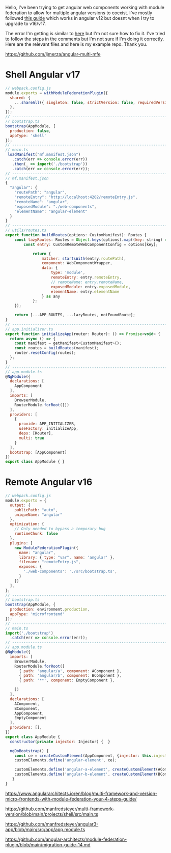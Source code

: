 Hello, I've been trying to get angular web components working with module federation to allow for multiple angular versions to coexist. I've mostly followed [this guide](https://www.angulararchitects.io/en/blog/multi-framework-and-version-micro-frontends-with-module-federation-your-4-steps-guide/) which works in angular v12 but doesnt when I try to upgrade to v16/v17.

The error I'm getting is similar to [here](https://github.com/angular-architects/module-federation-plugin/issues/410) but I'm not sure how to fix it. I've tried to follow the steps in the comments but I'm not sure if I'm doing it correctly. Here are the relevant files and here is my example repo. Thank you.

https://github.com/ljmerza/angular-multi-mfe

# Shell Angular v17

```javascript
// webpack.config.js
module.exports = withModuleFederationPlugin({
  shared: {
    ...shareAll({ singleton: false, strictVersion: false, requiredVersion: 'auto' }),
  },
});
// ------------------------------------------------------------------------------
// bootstrap.ts
bootstrap(AppModule, {
  production: false,
  appType: 'shell'
});
// ------------------------------------------------------------------------------
// main.ts
 loadManifest("mf.manifest.json")
   .catch(err => console.error(err))
   .then(_ => import('./bootstrap'))
   .catch(err => console.error(err));
// ------------------------------------------------------------------------------
// mf.manifest.json
{
  "angular": {
    "routePath": "angular",
    "remoteEntry": "http://localhost:4202/remoteEntry.js",
    "remoteName": "angular",
    "exposedModule": "./web-components",
    "elementName": "angular-element"
  }
}
// ------------------------------------------------------------------------------
// utils/routes.ts
export function buildRoutes(options: CustomManifest): Routes {
    const lazyRoutes: Routes = Object.keys(options).map((key: string) => {
        const entry: CustomRemoteWebComponentConfig = options[key];

            return {
                matcher: startsWith(entry.routePath),
                component: WebComponentWrapper,
                data: {
                    type: 'module',
                    remoteEntry: entry.remoteEntry,
                    // remoteName: entry.remoteName,
                    exposedModule: entry.exposedModule,
                    elementName: entry.elementName
                } as any
            };
    });

    return [...APP_ROUTES, ...lazyRoutes, notFoundRoute];
}
// ------------------------------------------------------------------------------
// app.initializer.ts
export function initializeApp(router: Router): () => Promise<void> {
  return async () => {
    const manifest = getManifest<CustomManifest>();
    const routes = buildRoutes(manifest);
    router.resetConfig(routes);
  };
}
// ------------------------------------------------------------------------------
// app.module.ts
@NgModule({
  declarations: [
    AppComponent
  ],
  imports: [
    BrowserModule,
    RouterModule.forRoot([])
  ],
  providers: [
    {
      provide: APP_INITIALIZER,
      useFactory: initializeApp,
      deps: [Router],
      multi: true
    }
  ],
  bootstrap: [AppComponent]
})
export class AppModule { }
```

# Remote Angular v16


```javascript
// webpack.config.js
module.exports = {
  output: {
    publicPath: "auto",
    uniqueName: "angular"
  },
  optimization: {
    // Only needed to bypass a temporary bug
    runtimeChunk: false
  },
  plugins: [
    new ModuleFederationPlugin({
      name: "angular",
      library: { type: "var", name: 'angular' },
      filename: "remoteEntry.js",
      exposes: {
        './web-components': './src/bootstrap.ts',
      }
    })
  ],
};
// ------------------------------------------------------------------------------
// bootstrap.ts
bootstrap(AppModule, {
  production: environment.production,
  appType: 'microfrontend'
});
// ------------------------------------------------------------------------------
// main.ts
import('./bootstrap')
  .catch(err => console.error(err));
// ------------------------------------------------------------------------------
// app.module.ts
@NgModule({
  imports: [
    BrowserModule,
    RouterModule.forRoot([
      { path: 'angular/a', component: AComponent },
      { path: 'angular/b', component: BComponent },
      { path: '**', component: EmptyComponent },

    ])
  ],
  declarations: [
    AComponent,
    BComponent,
    AppComponent,
    EmptyComponent
  ],
  providers: [],
})
export class AppModule { 
  constructor(private injector: Injector) {  }

  ngDoBootstrap() {
    const ce = createCustomElement(AppComponent, {injector: this.injector});
    customElements.define('angular-element', ce);

    customElements.define('angular-a-element', createCustomElement(AComponent, {injector: this.injector}));
    customElements.define('angular-b-element', createCustomElement(BComponent, {injector: this.injector}));
   }
}

```

https://www.angulararchitects.io/en/blog/multi-framework-and-version-micro-frontends-with-module-federation-your-4-steps-guide/

https://github.com/manfredsteyer/multi-framework-version/blob/main/projects/shell/src/main.ts

https://github.com/manfredsteyer/angular3-app/blob/main/src/app/app.module.ts

https://github.com/angular-architects/module-federation-plugin/blob/main/migration-guide-14.md

